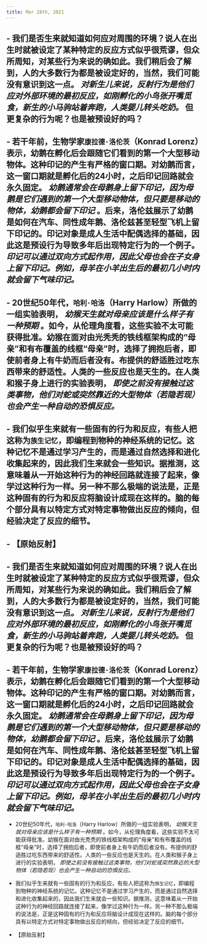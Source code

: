 ```yaml
---
title: Mar 28th, 2021
---
```


## - 我们是否生来就知道如何应对周围的环境？说人在出生时就被设定了某种特定的反应方式似乎很荒谬，但众所周知，对某些行为来说的确如此。我们稍后会了解到，人的大多数行为都是被设定好的，当然，我们可能没有意识到这一点。 _对新生儿来说，反射行为是他们应对外部环境的最初反应，如刚孵化的小鸟张开嘴觅食，新生的小马驹站着奔跑，人类婴儿转头吃奶。_ 但更复杂的行为呢？也是被预设好的吗？
## - 若干年前，生物学家`康拉德·洛伦茨`（Konrad Lorenz）表示，幼鹅在孵化后会跟随它们看到的第一个大型移动物体。这种印记的产生有严格的窗口期。对幼鹅而言，这一窗口期就是孵化后的24小时，之后印记回路就会永久固定。 _幼鹅通常会在母鹅身上留下印记，因为母鹅是它们遇到的第一个大型移动物体，但只要是移动的物体，幼鹅都会留下印记_ 。后来，洛伦兹展示了幼鹅是如何在汽车、同性成年鹅、洛伦兹甚至轻型飞机上留下印记的。印记对象是成人生活中配偶选择的基础，因此这是预设行为导致多年后出现特定行为的一个例子。 _印记可以通过双向方式起作用，因此父母也会在子女身上留下印记。例如，母羊在小羊出生后的最初几小时内就会留下气味印记。_
## - 20世纪50年代，`哈利·哈洛`（Harry Harlow）所做的一组实验表明， _幼猴天生就对母亲应该是什么样子有一种预期_ 。如今，从伦理角度看，这些实验不太可能获得批准。幼猴在面对由光秃秃的铁线框架构成的“母亲”和有布覆盖的线框“母亲”时，选择了拥抱后者，即使前者身上有牛奶而后者没有。布提供的舒适胜过吃东西带来的舒适性。人类的一些反应也是天生的。在人类和猴子身上进行的实验表明， _即使之前没有接触过这类事物，他们对蛇或突然靠近的大型物体（若隐若现）也会产生一种自动的恐惧反应。_
## - 我们似乎生来就有一些固有的行为和反应，有些人把这称为`族生记忆`，即编程到物种的神经系统的记忆。这种记忆不是通过学习产生的，而是通过自然选择和进化收集起来的，因此我们生来就会一些知识。据推测，这意味着从一开始这种行为的神经回路就连接了起来，像学过这种行为一样。另一种不那么极端的说法是，正是这种固有的行为和反应将脑设计成现在这样的。脑的每个部分具有以特定方式对特定事物做出反应的倾向，但经验决定了反应的细节。
## - 【原始反射】
## - 我们是否生来就知道如何应对周围的环境？说人在出生时就被设定了某种特定的反应方式似乎很荒谬，但众所周知，对某些行为来说的确如此。我们稍后会了解到，人的大多数行为都是被设定好的，当然，我们可能没有意识到这一点。 _对新生儿来说，反射行为是他们应对外部环境的最初反应，如刚孵化的小鸟张开嘴觅食，新生的小马驹站着奔跑，人类婴儿转头吃奶。_ 但更复杂的行为呢？也是被预设好的吗？
## - 若干年前，生物学家`康拉德·洛伦茨`（Konrad Lorenz）表示，幼鹅在孵化后会跟随它们看到的第一个大型移动物体。这种印记的产生有严格的窗口期。对幼鹅而言，这一窗口期就是孵化后的24小时，之后印记回路就会永久固定。 _幼鹅通常会在母鹅身上留下印记，因为母鹅是它们遇到的第一个大型移动物体，但只要是移动的物体，幼鹅都会留下印记_ 。后来，洛伦兹展示了幼鹅是如何在汽车、同性成年鹅、洛伦兹甚至轻型飞机上留下印记的。印记对象是成人生活中配偶选择的基础，因此这是预设行为导致多年后出现特定行为的一个例子。 _印记可以通过双向方式起作用，因此父母也会在子女身上留下印记。例如，母羊在小羊出生后的最初几小时内就会留下气味印记。_ 

- 20世纪50年代，`哈利·哈洛`（Harry Harlow）所做的一组实验表明， _幼猴天生就对母亲应该是什么样子有一种预期_ 。如今，从伦理角度看，这些实验不太可能获得批准。幼猴在面对由光秃秃的铁线框架构成的“母亲”和有布覆盖的线框“母亲”时，选择了拥抱后者，即使前者身上有牛奶而后者没有。布提供的舒适胜过吃东西带来的舒适性。人类的一些反应也是天生的。在人类和猴子身上进行的实验表明， _即使之前没有接触过这类事物，他们对蛇或突然靠近的大型物体（若隐若现）也会产生一种自动的恐惧反应。_ 

- 我们似乎生来就有一些固有的行为和反应，有些人把这称为`族生记忆`，即编程到物种的神经系统的记忆。这种记忆不是通过学习产生的，而是通过自然选择和进化收集起来的，因此我们生来就会一些知识。据推测，这意味着从一开始这种行为的神经回路就连接了起来，像学过这种行为一样。另一种不那么极端的说法是，正是这种固有的行为和反应将脑设计成现在这样的。脑的每个部分具有以特定方式对特定事物做出反应的倾向，但经验决定了反应的细节。

- 【原始反射】
